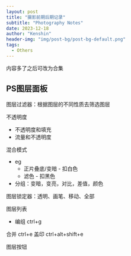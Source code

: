 ```yaml
---
layout: post
title: "摄影前期后期记录"
subtitle: "Photography Notes"
date: 2023-12-18
author: "Kenshin"
header-img: "img/post-bg/post-bg-default.png"
tags: 
  - Others
---
```


内容多了之后可改为合集

## PS图层面板

图层过滤器：根据图层的不同性质去筛选图层

不透明度
- 不透明度和填充
- 流量和不透明度

混合模式
- eg
  - 正片叠底/变暗 - 扣白色
  - 滤色 - 扣黑色
- 分组：变暗，变亮，对比，差值，颜色

图层锁定器：透明、画笔、移动、全部

图层列表
- 编组 ctrl+g

合并 ctrl+e
盖印 ctrl+alt+shift+e

图层按钮